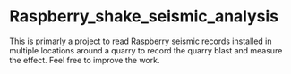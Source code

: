 # Raspberry_shake_seismic_analysis
 This is primarly a project to read Raspberry seismic records installed in multiple locations around a quarry to record the quarry blast and measure the effect. 
 Feel free to improve the work. 

